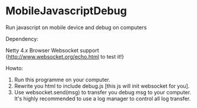 MobileJavascriptDebug
=====================

Run javascript on mobile device and debug on computers

Dependency:

Netty 4.x
Browser Websocket support {http://www.websocket.org/echo.html to test it!}

Howto:

1. Run this programme on your computer. 
2. Rewrite you html to include debug.js [this js will init websocket for you].
3. Use websocket.send(msg) to transfer you debug msg to your computer.
	It's highly recommended to use a log manager to control all log transfer. 